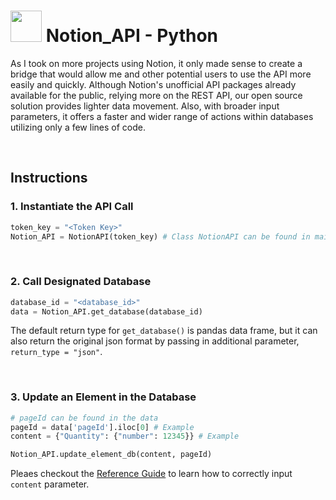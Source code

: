 # <img src="https://upload.wikimedia.org/wikipedia/commons/4/45/Notion_app_logo.png" width="50" height="50"> Notion_API - Python

As I took on more projects using Notion, it only made sense to create a bridge that would allow me and other potential users to use the API more easily and quickly. Although Notion's unofficial API packages already available for the public, relying more on the REST API, our open source solution provides lighter data movement. Also, with broader input parameters, it offers a faster and wider range of actions within databases utilizing only a few lines of code.

<br>

## Instructions

### 1. Instantiate the API Call

```python
token_key = "<Token Key>"
Notion_API = NotionAPI(token_key) # Class NotionAPI can be found in main.py
```

<br>  

### 2. Call Designated Database

```python
database_id = "<database_id>"
data = Notion_API.get_database(database_id)
```

The default return type for `get_database()` is pandas data frame, but it can also return the original json format by passing in additional parameter, `return_type = "json"`.

<br>

### 3. Update an Element in the Database

```python
# pageId can be found in the data
pageId = data['pageId'].iloc[0] # Example
content = {"Quantity": {"number": 12345}} # Example

Notion_API.update_element_db(content, pageId)
```

Pleaes checkout the [Reference Guide](https://developers.notion.com/reference/property-value-object) to learn how to correctly input `content` parameter.
